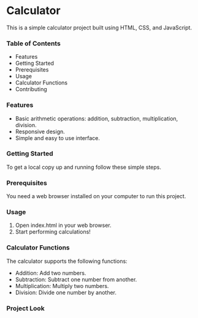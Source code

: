 # Calculator
<p>This is a simple calculator project built using HTML, CSS, and JavaScript.</p>

<h3><b>Table of Contents</b></h3>
<ul>
    <li>Features</li>
    <li>Getting Started</li>
        <li>Prerequisites</li>
    <li>Usage</li>
    <li>Calculator Functions</li>
    <li>Contributing</li>
</ul>
<h3><b>Features</b></h3>
<ul>
    <li>Basic arithmetic operations: addition, subtraction, multiplication, division.</li>
    <li>Responsive design.</li>
    <li>Simple and easy to use interface.</li>
</ul>

<h3><b>Getting Started</b></h3>
<p>To get a local copy up and running follow these simple steps.</p>

<h3><b>Prerequisites</b></h3>
<p>You need a web browser installed on your computer to run this project.</p>

<h3><b>Usage</b></h3>
<ol>
    <li>Open index.html in your web browser.</li>
    <li>Start performing calculations!</li>
</ol>

<h3><b>Calculator Functions</b></h3>
<p>The calculator supports the following functions:</p>
<ul>
    <li>Addition: Add two numbers.</li>
    <li>Subtraction: Subtract one number from another.</li>
    <li>Multiplication: Multiply two numbers.</li>
    <li>Division: Divide one number by another.</li>
</ul>
<h3><b>Project Look</b></h3>
